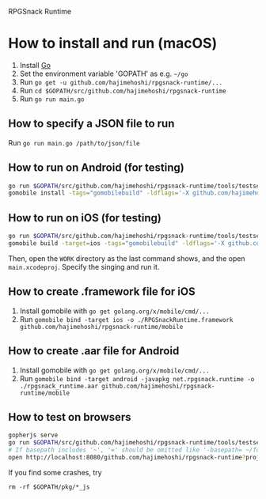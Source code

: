 RPGSnack Runtime

# How to install and run (macOS)

1. Install [Go](https://golang.org/)
2. Set the environment variable 'GOPATH' as e.g. `~/go`
3. Run `go get -u github.com/hajimehoshi/rpgsnack-runtime/...`
4. Run `cd $GOPATH/src/github.com/hajimehoshi/rpgsnack-runtime`
5. Run `go run main.go`

## How to specify a JSON file to run

Run `go run main.go /path/to/json/file`

## How to run on Android (for testing)

```sh
go run $GOPATH/src/github.com/hajimehoshi/rpgsnack-runtime/tools/testserver/main.go -http=:7800 -basepath=<project local location>
gomobile install -tags="gomobilebuild" -ldflags='-X github.com/hajimehoshi/rpgsnack-runtime/internal/game.injectedProjectLocation=http://<your machine IP>:7800' github.com/hajimehoshi/rpgsnack-runtime
```

## How to run on iOS (for testing)

```sh
go run $GOPATH/src/github.com/hajimehoshi/rpgsnack-runtime/tools/testserver/main.go -http=:7800 -basepath=<project local location>
gomobile build -target=ios -tags="gomobilebuild" -ldflags='-X github.com/hajimehoshi/rpgsnack-runtime/internal/game.injectedProjectLocation=http://<your machine IP>:7800' -work github.com/hajimehoshi/rpgsnack-runtime
```

Then, open the `WORK` directory as the last command shows, and the open `main.xcodeproj`. Specify the singing and run it.

## How to create .framework file for iOS

1. Install gomobile with `go get golang.org/x/mobile/cmd/...`
2. Run `gomobile bind -target ios -o ./RPGSnackRuntime.framework github.com/hajimehoshi/rpgsnack-runtime/mobile`

## How to create .aar file for Android

1. Install gomobile with `go get golang.org/x/mobile/cmd/...`
2. Run `gomobile bind -target android -javapkg net.rpgsnack.runtime -o ./rpgsnack_runtime.aar github.com/hajimehoshi/rpgsnack-runtime/mobile`

## How to test on browsers

```sh
gopherjs serve
go run $GOPATH/src/github.com/hajimehoshi/rpgsnack-runtime/tools/testserver/main.go -http=:7800 -basepath=<project local location>
# If basepath includes '~', '=' should be omitted like '-basepath= ~/foo/bar'
open http://localhost:8080/github.com/hajimehoshi/rpgsnack-runtime?project_location=http://localhost:7800/
```

If you find some crashes, try

```
rm -rf $GOPATH/pkg/*_js
```
